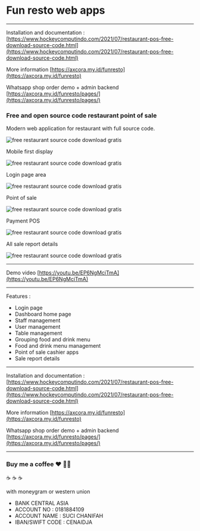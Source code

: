 # Fun resto web apps

------

Installation and documentation : [https://www.hockeycomputindo.com/2021/07/restaurant-pos-free-download-source-code.html](https://www.hockeycomputindo.com/2021/07/restaurant-pos-free-download-source-code.html)

More information [https://axcora.my.id/funresto](https://axcora.my.id/funresto)

Whatsapp shop order demo + admin backend [https://axcora.my.id/funresto/pages/](https://axcora.my.id/funresto/pages/)

### Free and open source code restaurant point of sale

Modern web application for restaurant with full source code.

![free restaurant source code download gratis](https://1.bp.blogspot.com/-g7C69EW_rrM/YO8HomnjimI/AAAAAAAAP2Q/sjK1C7EYl3sk1pRorvyj7qKe3RdzojNUgCLcBGAsYHQ/s2048/mesin%2Bkasir%2Brestoran%2Bfun%2Bresto%2Bapp.jpg)

Mobile first display

![free restaurant source code download gratis](https://1.bp.blogspot.com/-PAocr1qczKo/YO8HobK-RyI/AAAAAAAAP2M/TSZIJoAUlKE-osBqRbJRW_GNP3CVJd3YQCLcBGAsYHQ/s2000/restaurant%2Bapp%2Bcheap%2Bprice.jpg)

Login page area

![free restaurant source code download gratis](https://1.bp.blogspot.com/-wSQ-gpYTSmA/YO8P7AqOhTI/AAAAAAAAP2c/WJyytXA1TTwzvTEdgKIu4sDDKilU-oqKACLcBGAsYHQ/s1366/restaurant%2Bapplication%2B%252819%2529%2B-%2BCopy.png)

Point of sale

![free restaurant source code download gratis](https://1.bp.blogspot.com/-hyPmN3Y_zXw/YO8GKT1TNtI/AAAAAAAAP1s/3a8T8mT5rCoScCPhE2NUr4jcbbVsPVxbACLcBGAsYHQ/s1349/free%2Bpoint%2Bof%2Bsale%2Bsource%2Bcode%2Bpos%2Brestaurant%2Bapplication%2B%25287%2529.png)

Payment POS 


![free restaurant source code download gratis](https://1.bp.blogspot.com/-qa5q1X2Ppl0/YO8GKg8WCDI/AAAAAAAAP1w/y4JksWe-hZktoYLLImsQhskdDK5ZqS1cQCLcBGAsYHQ/s1366/free%2Bpoint%2Bof%2Bsale%2Bsource%2Bcode%2Bpos%2Brestaurant%2Bapplication%2B%25288%2529.png)

All sale report details

![free restaurant source code download gratis](https://1.bp.blogspot.com/-4MiGLoEAGc0/YO8GJknqNOI/AAAAAAAAP1o/0EIzg45x2PkO2TRtFBfPGguWbS9c7INkwCLcBGAsYHQ/s1349/free%2Bpoint%2Bof%2Bsale%2Bsource%2Bcode%2Bpos%2Brestaurant%2Bapplication%2B%25286%2529.png)

---------------

Demo video [https://youtu.be/EP6NgMciTmA](https://youtu.be/EP6NgMciTmA)

--------------------

Features :
+ Login page
+ Dashboard home page
+ Staff management
+ User management
+ Table management
+ Grouping food and drink menu
+ Food and drink menu management
+ Point of sale cashier apps
+ Sale report details


---------------------

Installation and documentation : [https://www.hockeycomputindo.com/2021/07/restaurant-pos-free-download-source-code.html](https://www.hockeycomputindo.com/2021/07/restaurant-pos-free-download-source-code.html)

More information [https://axcora.my.id/funresto](https://axcora.my.id/funresto)

Whatsapp shop order demo + admin backend [https://axcora.my.id/funresto/pages/](https://axcora.my.id/funresto/pages/)

---------------------------

### Buy me a coffee :hearts: ✌🏻

:coffee: :coffee: :coffee: 

with moneygram or western union

+ BANK CENTRAL ASIA
+ ACCOUNT NO : 0181884109
+ ACCOUNT NAME : SUCI CHANIFAH
+ IBAN/SWIFT CODE : CENAIDJA







